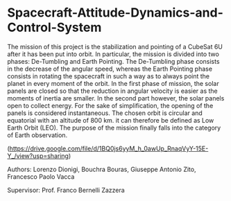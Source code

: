 # Spacecraft-Attitude-Dynamics-and-Control-System

The mission of this project is the stabilization and pointing of a CubeSat 6U after it has been put into orbit. In particular, the mission is divided into two phases: De-Tumbling and Earth Pointing.
The De-Tumbling phase consists in the decrease of the angular speed, whereas the Earth Pointing phase consists in rotating the spacecraft in such a way as to always point the planet in every moment of the orbit. In the first phase of mission, the solar panels are closed so that the reduction in angular velocity is easier as the moments of inertia are smaller. In the second part however, the solar panels open to collect energy. For the sake of simplification, the opening of the panels is considered instantaneous.
The chosen orbit is circular and equatorial with an altitude of 800 km. it can therefore be defined as Low Earth Orbit (LEO). The purpose of the mission finally falls into the category of Earth observation.

(https://drive.google.com/file/d/1BQ0js6yyM_h_0awUp_RnaqVyY-15E-Y_/view?usp=sharing)

Authors: Lorenzo Dionigi, Bouchra Bouras, Giuseppe Antonio Zito, Francesco Paolo Vacca

Supervisor: Prof. Franco Bernelli Zazzera
